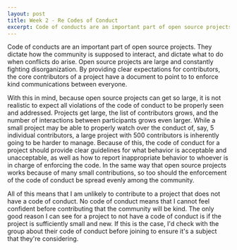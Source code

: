 ```yaml
---
layout: post
title: Week 2 - Re Codes of Conduct
excerpt: Code of conducts are an important part of open source projects. They dictate how the community is supposed to interact, and dictate what to do when conflicts do arise. Open source projects are large and constantly fighting disorganization. By providing clear expectations for contributors, the core contributors of a project have a document to point to to enforce kind communications between everyone.
---
```


Code of conducts are an important part of open source projects. They dictate how the community is supposed to interact, and dictate what to do when conflicts do arise. Open source projects are large and constantly fighting disorganization. By providing clear expectations for contributors, the core contributors of a project have a document to point to to enforce kind communications between everyone.

With this in mind, because open source projects can get so large, it is not realistic to expect all violations of the code of conduct to be properly seen and addressed. Projects get large, the list of contributors grows, and the number of interactions between participants grows even larger. While a small project may be able to properly watch over the conduct of, say, 5 individual contributors, a large project with 500 contributors is inherently going to be harder to manage. Because of this, the code of conduct for a project should provide clear guidelines for what behavior is acceptable and unacceptable, as well as how to report inappropriate behavior to whoever is in charge of enforcing the code. In the same way that open source projects works because of many small contributions, so too should the enforcement of the code of conduct be spread evenly among the community.

All of this means that I am unlikely to contribute to a project that does not have a code of conduct. No code of conduct means that I cannot feel confident before contributing that the community will be kind. The only good reason I can see for a project to not have a code of conduct is if the project is sufficiently small and new. If this is the case, I'd check with the group about their code of conduct before joining to ensure it's a subject that they're considering.